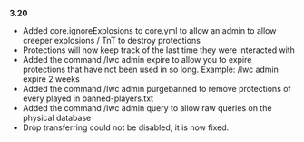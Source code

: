 **3.20**

* Added core.ignoreExplosions to core.yml to allow an admin to allow creeper explosions / TnT to destroy protections
* Protections will now keep track of the last time they were interacted with
* Added the command /lwc admin expire <time> to allow you to expire protections that have not been used in so long. Example: /lwc admin expire 2 weeks
* Added the command /lwc admin purgebanned to remove protections of every played in banned-players.txt
* Added the command /lwc admin query to allow raw queries on the physical database
* Drop transferring could not be disabled, it is now fixed.

